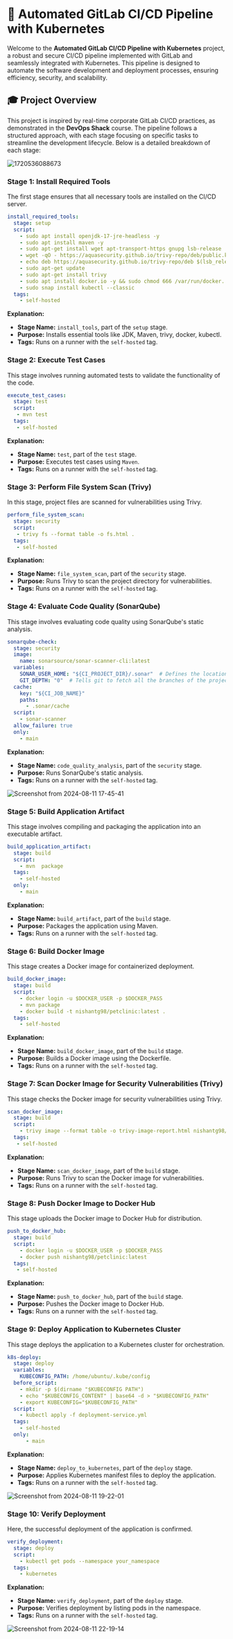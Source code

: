 
# 🚀 Automated GitLab CI/CD Pipeline with Kubernetes

Welcome to the **Automated GitLab CI/CD Pipeline with Kubernetes** project, a robust and secure CI/CD pipeline implemented with GitLab and seamlessly integrated with Kubernetes. This pipeline is designed to automate the software development and deployment processes, ensuring efficiency, security, and scalability.

## 🎓 Project Overview
This project is inspired by real-time corporate GitLab CI/CD practices, as demonstrated in the **DevOps Shack** course. The pipeline follows a structured approach, with each stage focusing on specific tasks to streamline the development lifecycle. Below is a detailed breakdown of each stage:

![1720536088673](https://github.com/user-attachments/assets/3502e07c-5575-4ef6-9c58-184a30c5dff4)


### Stage 1: Install Required Tools
The first stage ensures that all necessary tools are installed on the CI/CD server.

```yaml
install_required_tools:
  stage: setup
  script:
    - sudo apt install openjdk-17-jre-headless -y
    - sudo apt install maven -y
    - sudo apt-get install wget apt-transport-https gnupg lsb-release
    - wget -qO - https://aquasecurity.github.io/trivy-repo/deb/public.key | sudo apt-key add -
    - echo deb https://aquasecurity.github.io/trivy-repo/deb $(lsb_release -sc) main | sudo tee -a /etc/apt/sources.list.d/trivy.list
    - sudo apt-get update
    - sudo apt-get install trivy
    - sudo apt install docker.io -y && sudo chmod 666 /var/run/docker. sock
    - sudo snap install kubectl --classic
  tags:
    - self-hosted
```

**Explanation:**
- **Stage Name:** `install_tools`, part of the `setup` stage.
- **Purpose:** Installs essential tools like JDK, Maven, trivy, docker, kubectl.
- **Tags:** Runs on a runner with the `self-hosted` tag.


### Stage 2: Execute Test Cases
This stage involves running automated tests to validate the functionality of the code.

```yaml
execute_test_cases:
  stage: test
  script:
   - mvn test
  tags:
   - self-hosted
```

**Explanation:**
- **Stage Name:** `test`, part of the `test` stage.
- **Purpose:** Executes test cases using `Maven`.
- **Tags:** Runs on a runner with the `self-hosted` tag.

### Stage 3: Perform File System Scan (Trivy)
In this stage, project files are scanned for vulnerabilities using Trivy.

```yaml
perform_file_system_scan:
  stage: security
  script:
   - trivy fs --format table -o fs.html .
  tags:
   - self-hosted
```

**Explanation:**
- **Stage Name:** `file_system_scan`, part of the `security` stage.
- **Purpose:** Runs Trivy to scan the project directory for vulnerabilities.
- **Tags:** Runs on a runner with the `self-hosted` tag.

### Stage 4: Evaluate Code Quality (SonarQube)
This stage involves evaluating code quality using SonarQube's static analysis.

```yaml
sonarqube-check:
  stage: security  
  image: 
    name: sonarsource/sonar-scanner-cli:latest
  variables:
    SONAR_USER_HOME: "${CI_PROJECT_DIR}/.sonar"  # Defines the location of the analysis task cache
    GIT_DEPTH: "0"  # Tells git to fetch all the branches of the project, required by the analysis task
  cache:
    key: "${CI_JOB_NAME}"
    paths:
      - .sonar/cache
  script: 
    - sonar-scanner
  allow_failure: true
  only:
    - main
```

**Explanation:**
- **Stage Name:** `code_quality_analysis`, part of the `security` stage.
- **Purpose:** Runs SonarQube's static analysis.
- **Tags:** Runs on a runner with the `self-hosted` tag.

![Screenshot from 2024-08-11 17-45-41](https://github.com/user-attachments/assets/5a6eb2e1-78e4-4216-af46-6e9def40f44f)


### Stage 5: Build Application Artifact
This stage involves compiling and packaging the application into an executable artifact.

```yaml
build_application_artifact:
  stage: build
  script:
    - mvn  package
  tags:
    - self-hosted
  only:
    - main
```

**Explanation:**
- **Stage Name:** `build_artifact`, part of the `build` stage.
- **Purpose:** Packages the application using Maven.
- **Tags:** Runs on a runner with the `self-hosted` tag.


### Stage 6: Build Docker Image
This stage creates a Docker image for containerized deployment.

```yaml
build_docker_image:
  stage: build
  script:
    - docker login -u $DOCKER_USER -p $DOCKER_PASS
    - mvn package  
    - docker build -t nishantg98/petclinic:latest .
  tags:
    - self-hosted
```

**Explanation:**
- **Stage Name:** `build_docker_image`, part of the `build` stage.
- **Purpose:** Builds a Docker image using the Dockerfile.
- **Tags:** Runs on a runner with the `self-hosted` tag.

### Stage 7: Scan Docker Image for Security Vulnerabilities (Trivy)
This stage checks the Docker image for security vulnerabilities using Trivy.

```yaml
scan_docker_image:
  stage: build
  script:
    - trivy image --format table -o trivy-image-report.html nishantg98/boardgame:latest 
  tags:
   - self-hosted
```

**Explanation:**
- **Stage Name:** `scan_docker_image`, part of the `build` stage.
- **Purpose:** Runs Trivy to scan the Docker image for vulnerabilities.
- **Tags:** Runs on a runner with the `self-hosted` tag.

### Stage 8: Push Docker Image to Docker Hub
This stage uploads the Docker image to Docker Hub for distribution.

```yaml
push_to_docker_hub:
  stage: build
  script:
    - docker login -u $DOCKER_USER -p $DOCKER_PASS
    - docker push nishantg98/petclinic:latest
  tags:
   - self-hosted
```

**Explanation:**
- **Stage Name:** `push_to_docker_hub`, part of the `build` stage.
- **Purpose:** Pushes the Docker image to Docker Hub.
- **Tags:** Runs on a runner with the `self-hosted` tag.

### Stage 9: Deploy Application to Kubernetes Cluster
This stage deploys the application to a Kubernetes cluster for orchestration.

```yaml
k8s-deploy:
  stage: deploy 
  variables:
    KUBECONFIG_PATH: /home/ubuntu/.kube/config
  before_script:
    - mkdir -p $(dirname "$KUBECONFIG PATH")
    - echo "$KUBECONFIG_CONTENT" | base64 -d > "$KUBECONFIG_PATH"
    - export KUBECONFIG="$KUBECONFIG_PATH" 
  script:
    - kubectl apply -f deployment-service.yml 
  tags:
    - self-hosted 
  only: 
      - main
```

**Explanation:**
- **Stage Name:** `deploy_to_kubernetes`, part of the `deploy` stage.
- **Purpose:** Applies Kubernetes manifest files to deploy the application.
- **Tags:** Runs on a runner with the `self-hosted` tag.

![Screenshot from 2024-08-11 19-22-01](https://github.com/user-attachments/assets/788b90cc-fa1b-4be3-bf05-d16e52169e09)


### Stage 10: Verify Deployment
Here, the successful deployment of the application is confirmed.

```yaml
verify_deployment:
  stage: deploy
  script:
    - kubectl get pods --namespace your_namespace
  tags:
    - kubernetes
```

**Explanation:**
- **Stage Name:** `verify_deployment`, part of the `deploy` stage.
- **Purpose:** Verifies deployment by listing pods in the namespace.
- **Tags:** Runs on a runner with the `self-hosted` tag.

![Screenshot from 2024-08-11 22-19-14](https://github.com/user-attachments/assets/70b1db27-b687-437f-b2f3-6efaacc3e636)



##
